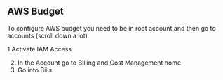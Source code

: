 ## AWS Budget

To configure AWS budget you need to be in root account and then go to accounts (scroll down a lot)

1.Activate IAM Access

2. In the Account go to Billing and Cost Management home
3. Go into Biils
